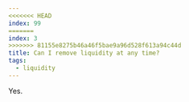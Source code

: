 ```yaml
---
<<<<<<< HEAD
index: 99
=======
index: 3
>>>>>>> 81155e8275b46a46f5bae9a96d528f613a94c44d
title: Can I remove liquidity at any time?
tags: 
  - liquidity
---
```


Yes.
